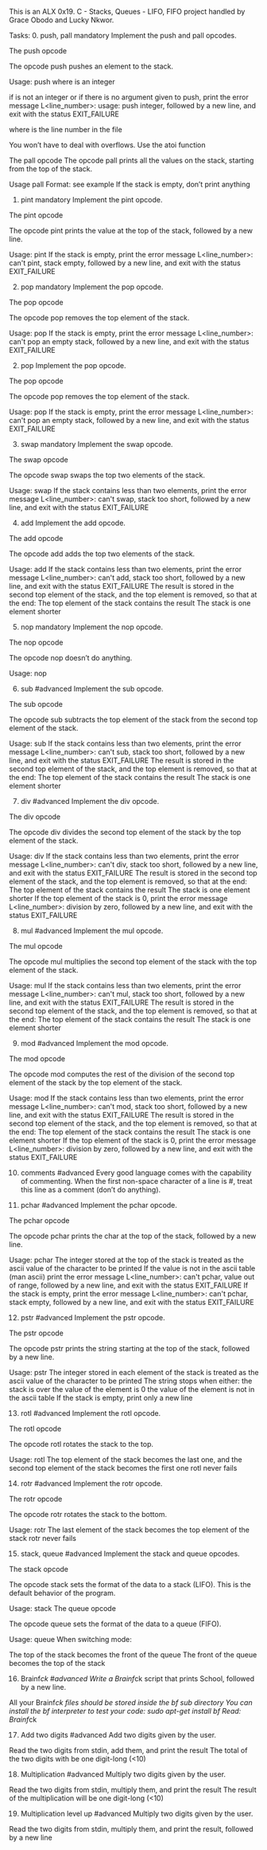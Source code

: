 This is an ALX 0x19. C - Stacks, Queues - LIFO, FIFO project handled by Grace Obodo and Lucky Nkwor.

Tasks:
0. push, pall
mandatory
Implement the push and pall opcodes.

The push opcode

The opcode push pushes an element to the stack.

Usage: push <int>
where <int> is an integer

if <int> is not an integer or if there is no argument given to push, print the error message L<line_number>: usage: push integer, followed by a new line, and exit with the status EXIT_FAILURE

where is the line number in the file

You won’t have to deal with overflows. Use the atoi function

The pall opcode
The opcode pall prints all the values on the stack, starting from the top of the stack.

Usage pall
Format: see example
If the stack is empty, don’t print anything

1. pint
mandatory
Implement the pint opcode.

The pint opcode

The opcode pint prints the value at the top of the stack, followed by a new line.

Usage: pint
If the stack is empty, print the error message L<line_number>: can't pint, stack empty, followed by a new line, and exit with the status EXIT_FAILURE

2. pop
mandatory
Implement the pop opcode.

The pop opcode

The opcode pop removes the top element of the stack.

Usage: pop
If the stack is empty, print the error message L<line_number>: can't pop an empty stack, followed by a new line, and exit with the status EXIT_FAILURE

2. pop
Implement the pop opcode.

The pop opcode

The opcode pop removes the top element of the stack.

Usage: pop
If the stack is empty, print the error message L<line_number>: can't pop an empty stack, followed by a new line, and exit with the status EXIT_FAILURE

3. swap
mandatory
Implement the swap opcode.

The swap opcode

The opcode swap swaps the top two elements of the stack.

Usage: swap
If the stack contains less than two elements, print the error message L<line_number>: can't swap, stack too short, followed by a new line, and exit with the status EXIT_FAILURE


4. add
Implement the add opcode.

The add opcode

The opcode add adds the top two elements of the stack.

Usage: add
If the stack contains less than two elements, print the error message L<line_number>: can't add, stack too short, followed by a new line, and exit with the status EXIT_FAILURE
The result is stored in the second top element of the stack, and the top element is removed, so that at the end:
The top element of the stack contains the result
The stack is one element shorter

5. nop
mandatory
Implement the nop opcode.

The nop opcode

The opcode nop doesn’t do anything.

Usage: nop

6. sub
#advanced
Implement the sub opcode.

The sub opcode

The opcode sub subtracts the top element of the stack from the second top element of the stack.

Usage: sub
If the stack contains less than two elements, print the error message L<line_number>: can't sub, stack too short, followed by a new line, and exit with the status EXIT_FAILURE
The result is stored in the second top element of the stack, and the top element is removed, so that at the end:
The top element of the stack contains the result
The stack is one element shorter


7. div
#advanced
Implement the div opcode.

The div opcode

The opcode div divides the second top element of the stack by the top element of the stack.

Usage: div
If the stack contains less than two elements, print the error message L<line_number>: can't div, stack too short, followed by a new line, and exit with the status EXIT_FAILURE
The result is stored in the second top element of the stack, and the top element is removed, so that at the end:
The top element of the stack contains the result
The stack is one element shorter
If the top element of the stack is 0, print the error message L<line_number>: division by zero, followed by a new line, and exit with the status EXIT_FAILURE

8. mul
#advanced
Implement the mul opcode.

The mul opcode

The opcode mul multiplies the second top element of the stack with the top element of the stack.

Usage: mul
If the stack contains less than two elements, print the error message L<line_number>: can't mul, stack too short, followed by a new line, and exit with the status EXIT_FAILURE
The result is stored in the second top element of the stack, and the top element is removed, so that at the end:
The top element of the stack contains the result
The stack is one element shorter

9. mod
#advanced
Implement the mod opcode.

The mod opcode

The opcode mod computes the rest of the division of the second top element of the stack by the top element of the stack.

Usage: mod
If the stack contains less than two elements, print the error message L<line_number>: can't mod, stack too short, followed by a new line, and exit with the status EXIT_FAILURE
The result is stored in the second top element of the stack, and the top element is removed, so that at the end:
The top element of the stack contains the result
The stack is one element shorter
If the top element of the stack is 0, print the error message L<line_number>: division by zero, followed by a new line, and exit with the status EXIT_FAILURE

10. comments
#advanced
Every good language comes with the capability of commenting. When the first non-space character of a line is #, treat this line as a comment (don’t do anything).

11. pchar
#advanced
Implement the pchar opcode.

The pchar opcode

The opcode pchar prints the char at the top of the stack, followed by a new line.

Usage: pchar
The integer stored at the top of the stack is treated as the ascii value of the character to be printed
If the value is not in the ascii table (man ascii) print the error message L<line_number>: can't pchar, value out of range, followed by a new line, and exit with the status EXIT_FAILURE
If the stack is empty, print the error message L<line_number>: can't pchar, stack empty, followed by a new line, and exit with the status EXIT_FAILURE

12. pstr
#advanced
Implement the pstr opcode.

The pstr opcode

The opcode pstr prints the string starting at the top of the stack, followed by a new line.

Usage: pstr
The integer stored in each element of the stack is treated as the ascii value of the character to be printed
The string stops when either:
the stack is over
the value of the element is 0
the value of the element is not in the ascii table
If the stack is empty, print only a new line

13. rotl
#advanced
Implement the rotl opcode.

The rotl opcode

The opcode rotl rotates the stack to the top.

Usage: rotl
The top element of the stack becomes the last one, and the second top element of the stack becomes the first one
rotl never fails

14. rotr
#advanced
Implement the rotr opcode.

The rotr opcode

The opcode rotr rotates the stack to the bottom.

Usage: rotr
The last element of the stack becomes the top element of the stack
rotr never fails

15. stack, queue
#advanced
Implement the stack and queue opcodes.

The stack opcode

The opcode stack sets the format of the data to a stack (LIFO). This is the default behavior of the program.

Usage: stack
The queue opcode

The opcode queue sets the format of the data to a queue (FIFO).

Usage: queue
When switching mode:

The top of the stack becomes the front of the queue
The front of the queue becomes the top of the stack

16. Brainf*ck
#advanced
Write a Brainf*ck script that prints School, followed by a new line.

All your Brainf*ck files should be stored inside the bf sub directory
You can install the bf interpreter to test your code: sudo apt-get install bf
Read: Brainf*ck

17. Add two digits
#advanced
Add two digits given by the user.

Read the two digits from stdin, add them, and print the result
The total of the two digits with be one digit-long (<10)

18. Multiplication
#advanced
Multiply two digits given by the user.

Read the two digits from stdin, multiply them, and print the result
The result of the multiplication will be one digit-long (<10)

19. Multiplication level up
#advanced
Multiply two digits given by the user.




Read the two digits from stdin, multiply them, and print the result, followed by a new line
